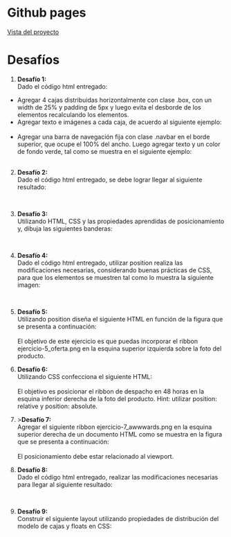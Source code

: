 <!DOCTYPE html>
<html>

<head>
  <meta charset="utf-8">
  <meta name="viewport" content="width=device-width, initial-scale=1.0">
  <title>Welcome file</title>
  <link rel="stylesheet" href="https://stackedit.io/style.css" />
</head>

<body class="stackedit">
  <div class="stackedit__html"><h1 id="github-pages">Github pages</h1>
<p><a href="https://josefamendezpruebaunodl.ga/Unidad_2/2_2_Bloques/DesafioModeloCajas_Josefa-Mendez-Gomez/">Vista del proyecto</a></p>
<h1 id="desafíos">Desafíos</h1>
<ol>
  <li><b>Desafío 1:</b><br>
Dado el código html entregado:</li>
</ol>
<ul>
<li>Agregar 4 cajas distribuidas horizontalmente con clase .box, con un width de 25% y padding de 5px y luego evita el desborde de los elementos recalculando los elementos.</li>
<li>Agregar texto e imágenes a cada caja, de acuerdo al siguiente ejemplo:</li>
<br>
<img src="https://user-images.githubusercontent.com/37412612/120221258-143efb00-c20c-11eb-9694-fbe3367397bb.jpg" alt="">
<br>
<li>Agregar una barra de navegación fija con clase .navbar en el borde superior, que ocupe el 100% del ancho. Luego agregar texto y un color de fondo verde, tal como se muestra en el siguiente ejemplo:</li>
  <br>
<img src="https://user-images.githubusercontent.com/37412612/120222055-5ddc1580-c20d-11eb-84c9-7b53a2f4319f.jpg" alt="">
<br>
</ul>
<ol start="2">
<li>
<p><b>Desafío 2:</b><br>
Dado el código html entregado, se debe lograr llegar al siguiente resultado:</p>
  <br>
<img src="https://user-images.githubusercontent.com/37412612/120222145-7b10e400-c20d-11eb-9422-a12be924941b.jpg" alt="">
<br>
</li>
<li>
<p><b>Desafío 3:</b><br>
Utilizando HTML, CSS y las propiedades aprendidas de posicionamiento y, dibuja las siguientes banderas:</p>
   <br>
<img src="https://user-images.githubusercontent.com/37412612/120222215-9845b280-c20d-11eb-8c49-a1b6830359e2.jpg" alt="">
<br>
</li>
<li>
<p><b>Desafío 4:</b><br>
Dado el código html entregado, utilizar position realiza las modificaciones necesarias, considerando buenas prácticas de CSS, para que los elementos se muestren tal como lo muestra la siguiente imagen:</p>
<br>
<img src="https://user-images.githubusercontent.com/37412612/120222306-b90e0800-c20d-11eb-823c-aa999fcd14d7.jpg" alt="">
<br>
</li>
<li>
<p><b>Desafío 5:</b><br>
Utilizando position diseña el siguiente HTML en función de la figura que se presenta a continuación:<br>
<br>
<img src="https://user-images.githubusercontent.com/37412612/120222365-d511a980-c20d-11eb-9593-6f4f1a7fd95b.jpg" alt="">
<br>
El objetivo de este ejercicio es que puedas incorporar el ribbon ejercicio-5_oferta.png en la esquina superior izquierda sobre la foto del producto.</p>
</li>
<li>
<p><b>Desafío 6:</b><br>
Utilizando CSS confecciona el siguiente HTML:<br>
<br>
<img src="https://user-images.githubusercontent.com/37412612/120222442-f1154b00-c20d-11eb-9951-930a2378403f.jpg" alt="">
<br>
El objetivo es posicionar el ribbon de despacho en 48 horas en la esquina inferior derecha de la foto del producto. Hint: utilizar position: relative y position: absolute.</p>
</li>
<li>
<p>><b>Desafío 7:</b><br>
Agregar el siguiente ribbon ejercicio-7_awwwards.png en la esquina superior derecha de un documento HTML como se muestra en la figura que se presenta a continuación:<br>
<br>
<img src="https://user-images.githubusercontent.com/37412612/120222522-1013dd00-c20e-11eb-95b1-e5673d7f54be.jpg" alt="">
<br>
El posicionamiento debe estar relacionado al viewport.</p>
</li>
<li>
<p><b>Desafío 8:</b><br>
Dado el código html entregado, realizar las modificaciones necesarias para llegar al siguiente resultado:</p>
  <br>
<img src="https://user-images.githubusercontent.com/37412612/120222598-2d48ab80-c20e-11eb-8d2a-d29c73752dd0.jpg" alt="">
<br>
</li>
<li>
<p><b>Desafío 9:</b><br>
Construir el siguiente layout utilizando propiedades de distribución del modelo de cajas y floats en CSS:</p>
   <br>
<img src="https://user-images.githubusercontent.com/37412612/120222654-4a7d7a00-c20e-11eb-9212-6de3346cfa8d.jpg" alt="">
<br>
</li>
</ol>
</div>
</body>

</html>
